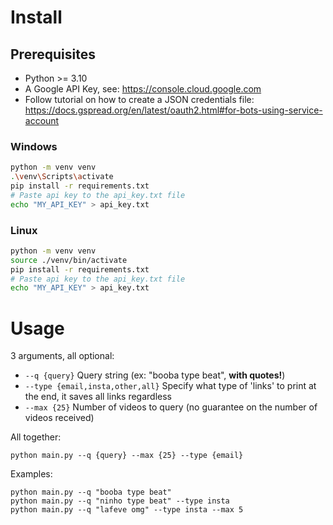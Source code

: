 # Install

## Prerequisites

-   Python >= 3.10
-   A Google API Key, see: https://console.cloud.google.com
-   Follow tutorial on how to create a JSON credentials file: https://docs.gspread.org/en/latest/oauth2.html#for-bots-using-service-account

### Windows

```bash
python -m venv venv
.\venv\Scripts\activate
pip install -r requirements.txt
# Paste api key to the api_key.txt file
echo "MY_API_KEY" > api_key.txt
```

### Linux

```bash
python -m venv venv
source ./venv/bin/activate
pip install -r requirements.txt
# Paste api key to the api_key.txt file
echo "MY_API_KEY" > api_key.txt
```

# Usage

3 arguments, all optional:

-   `--q {query}` Query string (ex: "booba type beat", <b>with quotes!</b>)
-   `--type {email,insta,other,all}` Specify what type of 'links' to print at the end, it saves all links regardless
-   `--max {25}` Number of videos to query (no guarantee on the number of videos received)

All together:

```
python main.py --q {query} --max {25} --type {email}
```

Examples:

```
python main.py --q "booba type beat"
python main.py --q "ninho type beat" --type insta
python main.py --q "lafeve omg" --type insta --max 5
```
